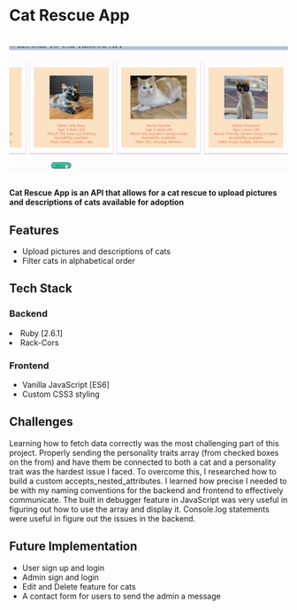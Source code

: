 <h1> Cat Rescue App <h1/>
  
  ![Demo](https://github.com/amyanne/cat-api/blob/master/Demo/demo.gif)

<h4> Cat Rescue App is an API that allows for a cat rescue to upload pictures and descriptions of cats available for adoption </h4>
<h2> Features </h2> 
<ul>
  <li>Upload pictures and descriptions of cats</li>
  <li>Filter cats in alphabetical order</li>
</ul>
<h2> Tech Stack </h2>
<h3> Backend </h3
<ul>
  <li>Ruby [2.6.1]</li>
  <li>Rack-Cors</li>
</ul>
<h3> Frontend </h3>
<ul>
  <li>Vanilla JavaScript [ES6]</li>
  <li>Custom CSS3 styling</li>
</ul>
<h2> Challenges </h2>
Learning how to fetch data correctly was the most challenging part of this project. Properly sending the personality traits array (from checked boxes on the from) and have them be connected to both a cat and a personality trait was the hardest issue I faced. To overcome this, I researched how to build a custom accepts_nested_attributes. I learned how precise I needed to be with my naming conventions for the backend and frontend to effectively communicate. The built in debugger feature in JavaScript was very useful in figuring out how to use the array and display it. Console.log statements were useful in figure out the issues in the backend. 
<h2> Future Implementation </h2>
<ul>
  <li>User sign up and login</li>
  <li>Admin sign and login</li>
  <li>Edit and Delete feature for cats</li>
  <li>A contact form for users to send the admin a message</li>
</ul>
